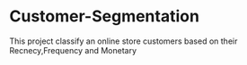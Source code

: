 # Customer-Segmentation
This project classify an online store customers based on their Recnecy,Frequency and Monetary
